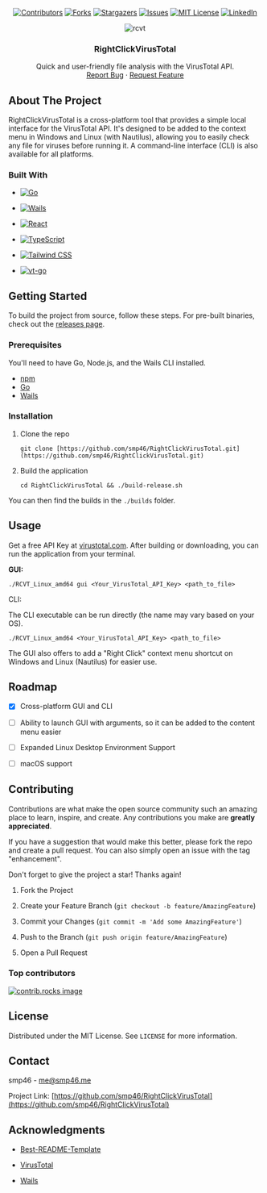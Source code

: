 <div align="center">

[![Contributors][contributors-shield]][contributors-url]
[![Forks][forks-shield]][forks-url]
[![Stargazers][stars-shield]][stars-url]
[![Issues][issues-shield]][issues-url]
[![MIT License][license-shield]][license-url]
[![LinkedIn][linkedin-shield]][linkedin-url]


![rcvt](https://github.com/user-attachments/assets/83dd6e56-8539-46a9-9fd4-e0169894b60a)


  <h3 align="center">RightClickVirusTotal</h3>

  <p align="center">
    Quick and user-friendly file analysis with the VirusTotal API.
    <br />
    <a href="https://github.com/smp46/RightClickVirusTotal/issues/new?labels=bug&template=bug-report---.md">Report Bug</a>
    &middot;
    <a href="https://github.com/smp46/RightClickVirusTotal/issues/new?labels=enhancement&template=feature-request---.md">Request Feature</a>
  </p>
</div>

## About The Project

RightClickVirusTotal is a cross-platform tool that provides a simple local interface for the VirusTotal API. It's designed to be added to the context menu in Windows and Linux (with Nautilus), allowing you to easily check any file for viruses before running it. A command-line interface (CLI) is also available for all platforms.

### Built With

-  [![Go][Go-shield]][Go-url]
    
-  [![Wails][Wails-shield]][Wails-url]
    
-  [![React][React.js]][React-url]
    
-  [![TypeScript][TypeScript-shield]][TypeScript-url]

-  [![Tailwind CSS][Tailwind-shield]][Tailwind-url] 

-  [![vt-go][vt-go-shield]][vt-go-url]

## Getting Started

To build the project from source, follow these steps. For pre-built binaries, check out the [releases page](https://github.com/smp46/RightClickVirusTotal/releases).

### Prerequisites

You'll need to have Go, Node.js, and the Wails CLI installed.

-   [npm](https://nodejs.org/en/download/)
-   [Go](https://go.dev/doc/install)
-   [Wails](https://wails.io/docs/gettingstarted/installation)
    

### Installation
    
1.  Clone the repo
    
    ```
    git clone [https://github.com/smp46/RightClickVirusTotal.git](https://github.com/smp46/RightClickVirusTotal.git)
    ```
 
    
2.  Build the application
    
    ```
    cd RightClickVirusTotal && ./build-release.sh
    ```
   
  You can then find the builds in the `./builds` folder.
    

## Usage

Get a free API Key at [virustotal.com](https://www.virustotal.com).
After building or downloading, you can run the application from your terminal.

**GUI:**

```
./RCVT_Linux_amd64 gui <Your_VirusTotal_API_Key> <path_to_file>
```

CLI:

The CLI executable can be run directly (the name may vary based on your OS).

```
./RCVT_Linux_amd64 <Your_VirusTotal_API_Key> <path_to_file>
```

The GUI also offers to add a "Right Click" context menu shortcut on Windows and Linux (Nautilus) for easier use.

## Roadmap

-   [x] Cross-platform GUI and CLI
-   [ ] Ability to launch GUI with arguments, so it can be added to the content menu easier
-   [ ] Expanded Linux Desktop Environment Support
-   [ ] macOS support
    

## Contributing

Contributions are what make the open source community such an amazing place to learn, inspire, and create. Any contributions you make are **greatly appreciated**.

If you have a suggestion that would make this better, please fork the repo and create a pull request. You can also simply open an issue with the tag "enhancement".

Don't forget to give the project a star! Thanks again!

1.  Fork the Project
    
2.  Create your Feature Branch (`git checkout -b feature/AmazingFeature`)
    
3.  Commit your Changes (`git commit -m 'Add some AmazingFeature'`)
    
4.  Push to the Branch (`git push origin feature/AmazingFeature`)
    
5.  Open a Pull Request
    

### Top contributors

<a href="https://github.com/smp46/RightClickVirusTotal/graphs/contributors">
  <img src="https://contrib.rocks/image?repo=smp46/RightClickVirusTotal" alt="contrib.rocks image" />
</a>


## License

Distributed under the MIT License. See `LICENSE` for more information.

## Contact

smp46 - me@smp46.me

Project Link: [https://github.com/smp46/RightClickVirusTotal](https://github.com/smp46/RightClickVirusTotal)

## Acknowledgments

-   [Best-README-Template](https://github.com/othneildrew/Best-README-Template)
    
-   [VirusTotal](https://www.virustotal.com/)
    
-   [Wails](https://wails.io/)


[contributors-shield]: https://img.shields.io/github/contributors/smp46/rightclickvirustotal.svg?style=for-the-badge
[contributors-url]: https://github.com/smp46/rightclickvirustotal/graphs/contributors
[forks-shield]: https://img.shields.io/github/forks/smp46/rightclickvirustotal.svg?style=for-the-badge
[forks-url]: https://github.com/smp46/rightclickvirustotal/network/members
[stars-shield]: https://img.shields.io/github/stars/smp46/rightclickvirustotal.svg?style=for-the-badge
[stars-url]: https://github.com/smp46/rightclickvirustotal/stargazers
[issues-shield]: https://img.shields.io/github/issues/smp46/rightclickvirustotal.svg?style=for-the-badge
[issues-url]: https://github.com/smp46/rightclickvirustotal/issues
[license-shield]: https://img.shields.io/github/license/smp46/rightclickvirustotal.svg?style=for-the-badge
[license-url]: https://github.com/smp46/rightclickvirustotal/blob/main/LICENSE
[linkedin-shield]: https://img.shields.io/badge/-LinkedIn-black.svg?style=for-the-badge&logo=linkedin&colorB=555
[linkedin-url]: https://linkedin.com/in/smp46
[Go-shield]: https://img.shields.io/badge/Go-00ADD8?style=for-the-badge&logo=go&logoColor=white 
[Go-url]: https://go.dev/ 
[Wails-shield]: https://img.shields.io/badge/Wails-000000?style=for-the-badge&logo=wails&logoColor=FF0000 
[Wails-url]: https://wails.io/ 
[React.js]: https://img.shields.io/badge/React-20232A?style=for-the-badge&logo=react&logoColor=61DAFB 
[React-url]: https://reactjs.org/ 
[TypeScript-shield]: https://img.shields.io/badge/TypeScript-3178C6?style=for-the-badge&logo=typescript&logoColor=white 
[TypeScript-url]: https://www.typescriptlang.org/ 
[Tailwind-shield]: https://img.shields.io/badge/Tailwind_CSS-38B2AC?style=for-the-badge&logo=tailwind-css&logoColor=white 
[Tailwind-url]: https://tailwindcss.com/ 
[vt-go-shield]: https://img.shields.io/badge/vt--go-4285F4?style=for-the-badge&logo=google&logoColor=white 
[vt-go-url]: https://github.com/VirusTotal/vt-go

